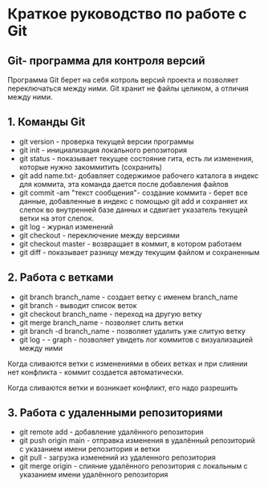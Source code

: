 # Краткое руководство по работе с Git
## Git- программа для контроля версий
Программа Git берет на себя котроль версий проекта и позволяет переключаться между ними. Git хранит не файлы целиком, а отличия между ними.
## 1. Команды Git
* git version - проверка текущей версии программы
* git init - инициализация локального репозитория
* git status - показывает текущее состояние гита, есть ли изменения, которые нужно закоммитить (сохранить)
* git add name.txt- добавляет содержимое рабочего каталога в индекс для коммита, эта команда дается после добавления файлов
* git commit -am "текст сообщения"- создание коммита - берет все данные, добавленные в индекс с помощью git add и сохраняет их слепок во внутренней базе данных и сдвигает указатель текущей ветки на этот слепок.
* git log - журнал изменений
* git checkout - переключение между версиями
* git checkout master - возвращает в коммит, в котором работаем
* git diff - показывает разницу между текущим файлом и сохраненным
## 2. Работа с ветками

* git branch branch_name - создает ветку с именем branch_name
* git branch - выводит список веток
* git checkout branch_name - переход на другую ветку
* git merge branch_name - позволяет слить ветки
* git branch -d branch_name - позволяет удалить уже слитую ветку
* git log - - graph - позволяет увидеть лог коммитов с визуализацией между ними

Когда сливаются ветки с изменениями в обеих ветках и при слиянии нет конфликта - коммит создается автоматически.

Когда сливаются ветки и возникает конфликт, его надо разрешить

## 3. Работа с удаленными репозиториями
* git remote add - добавление удалённого репозитория
* git push origin main - отправка изменения в удалённый репозиторий с указанием имени репозитория и ветки
* git pull - загрузка изменений из удаленного репозитория
* git merge origin - слияние удалённого репозитория с локальным с указанием имени удалённого репозитория 